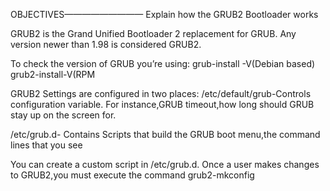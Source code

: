 
OBJECTIVES—————————
Explain how the GRUB2 Bootloader works

GRUB2 is the Grand Unified Bootloader 2 replacement for GRUB. Any version newer than 1.98 is considered GRUB2.

To check the version of GRUB you’re using:
grub-install -V(Debian based)
grub2-install-V(RPM 

GRUB2 Settings are configured in two places:
/etc/default/grub-Controls configuration variable. For instance,GRUB timeout,how long should GRUB stay up on the screen for.

/etc/grub.d- Contains Scripts that build the GRUB boot menu,the command lines that you see

You can create a custom script in /etc/grub.d. 
Once a user makes changes to GRUB2,you must execute the command grub2-mkconfig